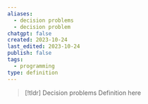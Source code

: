 ```yaml
---
aliases:
  - decision problems
  - decision problem
chatgpt: false
created: 2023-10-24
last_edited: 2023-10-24
publish: false
tags:
  - programming
type: definition
---
```

>[!tldr] Decision problems
>Definition here

